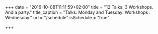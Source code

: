 +++
date = "2016-10-08T11:11:59+02:00"
title = "12 Talks. 3 Workshops. And a party."
title_caption = "Talks: Monday and Tuesday. Workshops : Wednesday."
url = "/schedule"
isSchedule = "true"

+++
